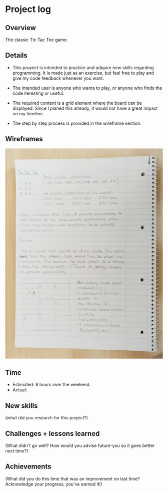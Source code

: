 # Project log

## Overview

The classic Tic Tac Toe game.

## Details

- This proyect is intended to practice and adquire new skills regarding programming. It is made just as an exercise, but feel free to play and give my code feedback whenever you want.

- The intended user is anyone who wants to play, or anyone who finds the code iteresting or useful.

- The required content is a grid element where the board can be displayed. Since I planed this already, it would not have a great impact on my timeline.

- The step by step process is provided in the wireframe section.

## Wireframes

![alt text](./wireframe.jpg)

## Time

- Estimated: 8 hours over the weekend.
- Actual:

## New skills

(what did you research for this project?)

## Challenges + lessons learned

(What didn't go well? How would you advise future-you so it goes better next time?)

## Achievements

(What did you do this time that was an improvement on last time? Acknowledge your progress, you've earned it!)

